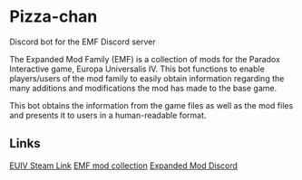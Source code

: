 # Pizza-chan
Discord bot for the EMF Discord server

The Expanded Mod Family (EMF) is a collection of mods for the Paradox Interactive game, Europa Universalis IV. This bot functions to enable players/users of the mod family to easily obtain information regarding the many additions and modifications the mod has made to the base game.

This bot obtains the information from the game files as well as the mod files and presents it to users in a human-readable format.

## Links
[EUIV Steam Link](https://store.steampowered.com/app/236850/Europa_Universalis_IV/)
[EMF mod collection](https://steamcommunity.com/workshop/filedetails/?id=1626860092)
[Expanded Mod Discord](https://discord.gg/expanded-mod-discord-905457759099682868)
